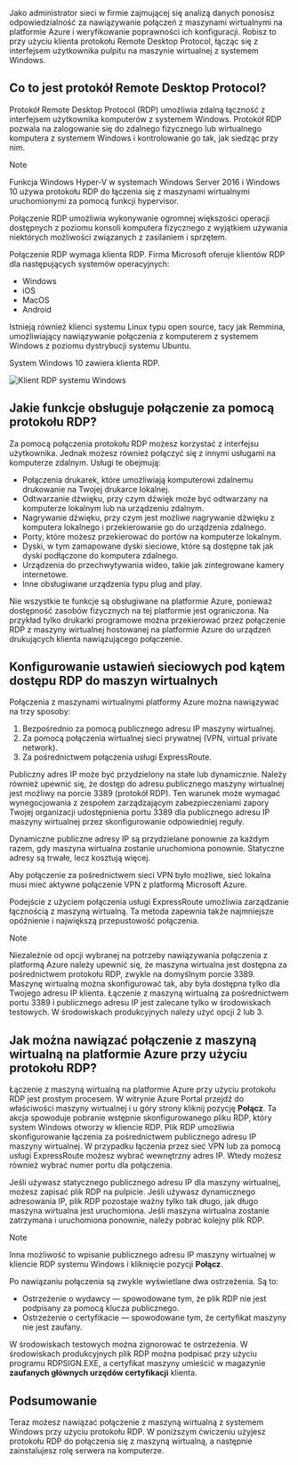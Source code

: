 Jako administrator sieci w firmie zajmującej się analizą danych ponosisz odpowiedzialność za nawiązywanie połączeń z maszynami wirtualnymi na platformie Azure i weryfikowanie poprawności ich konfiguracji. Robisz to przy użyciu klienta protokołu Remote Desktop Protocol, łącząc się z interfejsem użytkownika pulpitu na maszynie wirtualnej z systemem Windows.

## <a name="what-is-the-remote-desktop-protocol"></a>Co to jest protokół Remote Desktop Protocol?

Protokół Remote Desktop Protocol (RDP) umożliwia zdalną łączność z interfejsem użytkownika komputerów z systemem Windows. Protokół RDP pozwala na zalogowanie się do zdalnego fizycznego lub wirtualnego komputera z systemem Windows i kontrolowanie go tak, jak siedząc przy nim.

> [!Note]
> Funkcja Windows Hyper-V w systemach Windows Server 2016 i Windows 10 używa protokołu RDP do łączenia się z maszynami wirtualnymi uruchomionymi za pomocą funkcji hypervisor.

Połączenie RDP umożliwia wykonywanie ogromnej większości operacji dostępnych z poziomu konsoli komputera fizycznego z wyjątkiem używania niektórych możliwości związanych z zasilaniem i sprzętem.

Połączenie RDP wymaga klienta RDP. Firma Microsoft oferuje klientów RDP dla następujących systemów operacyjnych:

* Windows
* iOS
* MacOS
* Android

Istnieją również klienci systemu Linux typu open source, tacy jak Remmina, umożliwiający nawiązywanie połączenia z komputerem z systemem Windows z poziomu dystrybucji systemu Ubuntu.

System Windows 10 zawiera klienta RDP.

![Klient RDP systemu Windows](../media-drafts/4-rdp-client.PNG)

## <a name="what-functionality-does-an-rdp-connection-support"></a>Jakie funkcje obsługuje połączenie za pomocą protokołu RDP?

Za pomocą połączenia protokołu RDP możesz korzystać z interfejsu użytkownika. Jednak możesz również połączyć się z innymi usługami na komputerze zdalnym. Usługi te obejmują:

* Połączenia drukarek, które umożliwiają komputerowi zdalnemu drukowanie na Twojej drukarce lokalnej.
* Odtwarzanie dźwięku, przy czym dźwięk może być odtwarzany na komputerze lokalnym lub na urządzeniu zdalnym.
* Nagrywanie dźwięku, przy czym jest możliwe nagrywanie dźwięku z komputera lokalnego i przekierowanie go do urządzenia zdalnego.
* Porty, które możesz przekierować do portów na komputerze lokalnym.
* Dyski, w tym zamapowane dyski sieciowe, które są dostępne tak jak dyski podłączone do komputera zdalnego.
* Urządzenia do przechwytywania wideo, takie jak zintegrowane kamery internetowe.
* Inne obsługiwane urządzenia typu plug and play.

Nie wszystkie te funkcje są obsługiwane na platformie Azure, ponieważ dostępność zasobów fizycznych na tej platformie jest ograniczona. Na przykład tylko drukarki programowe można przekierować przez połączenie RDP z maszyny wirtualnej hostowanej na platformie Azure do urządzeń drukujących klienta nawiązującego połączenie.

## <a name="configure-network-settings-for-rdp-access-to-virtual-machines"></a>Konfigurowanie ustawień sieciowych pod kątem dostępu RDP do maszyn wirtualnych

Połączenia z maszynami wirtualnymi platformy Azure można nawiązywać na trzy sposoby:

1. Bezpośrednio za pomocą publicznego adresu IP maszyny wirtualnej.
2. Za pomocą połączenia wirtualnej sieci prywatnej (VPN, virtual private network).
3. Za pośrednictwem połączenia usługi ExpressRoute.

Publiczny adres IP może być przydzielony na stałe lub dynamicznie. Należy również upewnić się, że dostęp do adresu publicznego maszyny wirtualnej jest możliwy na porcie 3389 (protokół RDP). Ten warunek może wymagać wynegocjowania z zespołem zarządzającym zabezpieczeniami zapory Twojej organizacji udostępnienia portu 3389 dla publicznego adresu IP maszyny wirtualnej przez skonfigurowanie odpowiedniej reguły.

Dynamiczne publiczne adresy IP są przydzielane ponownie za każdym razem, gdy maszyna wirtualna zostanie uruchomiona ponownie. Statyczne adresy są trwałe, lecz kosztują więcej.

Aby połączenie za pośrednictwem sieci VPN było możliwe, sieć lokalna musi mieć aktywne połączenie VPN z platformą Microsoft Azure.

Podejście z użyciem połączenia usługi ExpressRoute umożliwia zarządzanie łącznością z maszyną wirtualną. Ta metoda zapewnia także najmniejsze opóźnienie i największą przepustowość połączenia.

> [!Note]
> Niezależnie od opcji wybranej na potrzeby nawiązywania połączenia z platformą Azure należy upewnić się, że maszyna wirtualna jest dostępna za pośrednictwem protokołu RDP, zwykle na domyślnym porcie 3389. Maszynę wirtualną można skonfigurować tak, aby była dostępna tylko dla Twojego adresu IP klienta. Łączenie z maszyną wirtualną za pośrednictwem portu 3389 i publicznego adresu IP jest zalecane tylko w środowiskach testowych. W środowiskach produkcyjnych należy użyć opcji 2 lub 3.

## <a name="how-do-you-connect-to-a-vm-in-azure-using-rdp"></a>Jak można nawiązać połączenie z maszyną wirtualną na platformie Azure przy użyciu protokołu RDP?

Łączenie z maszyną wirtualną na platformie Azure przy użyciu protokołu RDP jest prostym procesem. W witrynie Azure Portal przejdź do właściwości maszyny wirtualnej i u góry strony kliknij pozycję **Połącz**. Ta akcja spowoduje pobranie wstępnie skonfigurowanego pliku RDP, który system Windows otworzy w kliencie RDP. Plik RDP umożliwia skonfigurowanie łączenia za pośrednictwem publicznego adresu IP maszyny wirtualnej. W przypadku łączenia przez sieć VPN lub za pomocą usługi ExpressRoute możesz wybrać wewnętrzny adres IP. Wtedy możesz również wybrać numer portu dla połączenia.

Jeśli używasz statycznego publicznego adresu IP dla maszyny wirtualnej, możesz zapisać plik RDP na pulpicie. Jeśli używasz dynamicznego adresowania IP, plik RDP pozostaje ważny tylko tak długo, jak długo maszyna wirtualna jest uruchomiona. Jeśli maszyna wirtualna zostanie zatrzymana i uruchomiona ponownie, należy pobrać kolejny plik RDP.

> [!Note]
> Inna możliwość to wpisanie publicznego adresu IP maszyny wirtualnej w kliencie RDP systemu Windows i kliknięcie pozycji **Połącz**.

Po nawiązaniu połączenia są zwykle wyświetlane dwa ostrzeżenia. Są to:

* Ostrzeżenie o wydawcy — spowodowane tym, że plik RDP nie jest podpisany za pomocą klucza publicznego.
* Ostrzeżenie o certyfikacie — spowodowane tym, że certyfikat maszyny nie jest zaufany.

W środowiskach testowych można zignorować te ostrzeżenia. W środowiskach produkcyjnych plik RDP można podpisać przy użyciu programu RDPSIGN.EXE, a certyfikat maszyny umieścić w magazynie **zaufanych głównych urzędów certyfikacji** klienta.

## <a name="summary"></a>Podsumowanie

Teraz możesz nawiązać połączenie z maszyną wirtualną z systemem Windows przy użyciu protokołu RDP. W poniższym ćwiczeniu użyjesz protokołu RDP do połączenia się z maszyną wirtualną, a następnie zainstalujesz rolę serwera na komputerze.
